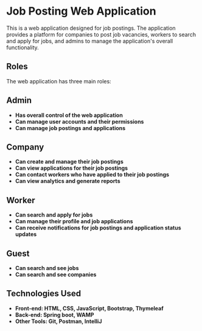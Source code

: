 # Job Posting Web Application
This is a web application designed for job postings. The application provides a platform for companies to post job vacancies, workers to search and apply for jobs, and admins to manage the application's overall functionality.

## Roles
The web application has three main roles:

## Admin
* **Has overall control of the web application**
* **Can manage user accounts and their permissions**
* **Can manage job postings and applications**
## Company
* **Can create and manage their job postings**
* **Can view applications for their job postings**
* **Can contact workers who have applied to their job postings**
* **Can view analytics and generate reports**
## Worker
* **Can search and apply for jobs**
* **Can manage their profile and job applications**
* **Can receive notifications for job postings and application status updates**
## Guest
* **Can search and see jobs**
* **Can search and see companies**
## Technologies Used
* **Front-end: HTML, CSS, JavaScript, Bootstrap, Thymeleaf**
* **Back-end: Spring boot, WAMP**
* **Other Tools: Git, Postman, IntelliJ**
